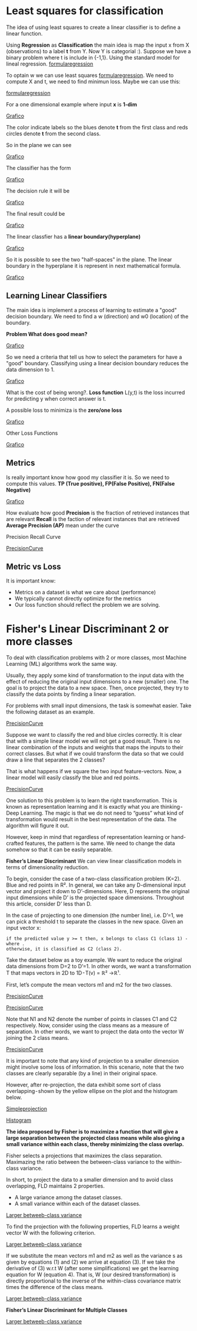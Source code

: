 # Least squares for classification
The idea of using least squares to create a linear classifier is to define a linear function.

Using **Regression** as **Classification** the main idea is map the input x from X (observations) to a label __t__ from Y. Now Y is categorial :).
Suppose we have a binary problem where t is include in {-1,1}. Using the standard model for lineal regression.
[formularegression](img/f1.png)

To optain w we can use least squares [formularegression](img/f2.png). We need to compute X and t, we need to find minimun loss.
Maybe we can use this:

[formularegression](img/f3.png)

For a one dimensional example where input **x** is __1-dim__

[Grafico](img/f4.png)

The color indicate labels so the blues denote __t__ from the first class and reds circles denote __t__ from the second class.

So in the plane we can see

[Grafico](img/f5.png)

The classifier has the form

[Grafico](img/f6.png)

The decision rule it will be

[Grafico](img/f7.png)

The final result could be

[Grafico](img/f8.png)

The linear classfier has a __linear boundary(hyperplane)__ 

[Grafico](img/f9.png)

So it is possible to see the two "half-spaces" in the plane. The linear boundary in the hyperplane it is represent in next mathematical formula.

[Grafico](img/f10.png)

## Learning Linear Classifiers
The main idea is implement a process of learning to estimate a "good" decision boundary. We need to find a w (direction) and w0 (location) of the boundary.

**Problem What does __good__ mean?**

[Grafico](img/f11.png)

So we need a criteria that tell us how to select the parameters for have a "good" boundary. Classifying using a linear decision boundary reduces the data dimension to 1.

[Grafico](img/f12.png)

What is the cost of being wrong?. __Loss function__ L(y,t) is the loss incurred for predicting y when correct answer is t.

A possible loss to minimiza is the **zero/one loss** 

[Grafico](img/f13.png)

Other Loss Functions

[Grafico](img/f14.png)

## Metrics
Is really important know how good my classifier it is. So we need to compute this values.
**TP (True positive), FP(False Positive), FN(False Negative)**

[Grafico](img/f15.png)

How evaluate how good 
**Precision** is the fraction of retrieved instances that are relevant
**Recall** is the faction of relevant instances that are retrieved
**Average Precision (AP)** mean under the curve

Precision Recall Curve

[PrecisionCurve](img/f16.png)

## Metric vs Loss

It is important know:
* Metrics on a dataset is what we care about (performance)
* We typically cannot directly optimize for the metrics
* Our loss function should reflect the problem we are solving.

# Fisher's Linear Discriminant 2 or more classes
To deal with classification problems with 2 or more classes, most Machine Learning (ML) algorithms work the same way. 

Usually, they apply some kind of transformation to the input data with the effect of reducing the original input dimensions to a new (smaller) one. The goal is to project the data to a new space. Then, once projected, they try to classify the data points by finding a linear separation.

For problems with small input dimensions, the task is somewhat easier. Take the following dataset as an example.

[PrecisionCurve](img/linearly-inseperable-data.png)

Suppose we want to classify the red and blue circles correctly. It is clear that with a simple linear model we will not get a good result. There is no linear combination of the inputs and weights that maps the inputs to their correct classes. But what if we could transform the data so that we could draw a line that separates the 2 classes?

That is what happens if we square the two input feature-vectors. Now, a linear model will easily classify the blue and red points.

[PrecisionCurve](img/feature_transformation.png)

One solution to this problem is to learn the right transformation. This is known as representation learning and it is exactly what you are thinking - Deep Learning. The magic is that we do not need to “guess” what kind of transformation would result in the best representation of the data. The algorithm will figure it out.

However, keep in mind that regardless of representation learning or hand-crafted features, the pattern is the same. We need to change the data somehow so that it can be easily separable.

**Fisher’s Linear Discriminant**
We can view linear classification models in terms of dimensionality reduction.

To begin, consider the case of a two-class classification problem (K=2). Blue and red points in R². In general, we can take any D-dimensional input vector and project it down to D’-dimensions. Here, D represents the original input dimensions while D’ is the projected space dimensions. Throughout this article, consider D’ less than D.

In the case of projecting to one dimension (the number line), i.e. D’=1, we can pick a threshold t to separate the classes in the new space. Given an input vector x:

    if the predicted value y >= t then, x belongs to class C1 (class 1) - where .
    otherwise, it is classified as C2 (class 2).

Take the dataset below as a toy example. We want to reduce the original data dimensions from D=2 to D’=1. In other words, we want a transformation T that maps vectors in 2D to 1D - T(v) = ℝ² →ℝ¹.

First, let’s compute the mean vectors m1 and m2 for the two classes.

[PrecisionCurve](img/dataset.png)

[PrecisionCurve](img/means.png)

Note that N1 and N2 denote the number of points in classes C1 and C2 respectively. Now, consider using the class means as a measure of separation. In other words, we want to project the data onto the vector W joining the 2 class means.

[PrecisionCurve](img/class_means_line.png)

It is important to note that any kind of projection to a smaller dimension might involve some loss of information. In this scenario, note that the two classes are clearly separable (by a line) in their original space. 

However, after re-projection, the data exhibit some sort of class overlapping - shown by the yellow ellipse on the plot and the histogram below.

[Simpleprojection](img/simple_projection.png)

[Histogram](img/hist_overlapping.png)

**The idea proposed by Fisher is to maximize a function that will give a large separation between the projected class means while also giving a small variance within each class, thereby minimizing the class overlap.**

Fisher selects a projections that maximizes the class separation. Maximazing the ratio between the between-class variance to the within-class variance.

In short, to project the data to a smaller dimension and to avoid class overlapping, FLD maintains 2 properties.
* A large variance among the dataset classes.
* A small variance within each of the dataset classes.

[Larger betweeb-class variance](img/lda_explanation.png)

To find the projection with the following properties, FLD learns a weight vector W with the following criterion.

[Larger betweeb-class variance](img/lda_function_explained.png)

If we substitute the mean vectors m1 and m2 as well as the variance s as given by equations (1) and (2) we arrive at equation (3). If we take the derivative of (3) w.r.t W (after some simplifications) we get the learning equation for W (equation 4). That is, W (our desired transformation) is directly proportional to the inverse of the within-class covariance matrix times the difference of the class means.

[Larger betweeb-class variance](img/equations.png)

**Fisher’s Linear Discriminant for Multiple Classes**

[Larger betweeb-class variance](img/equations_2.png)































